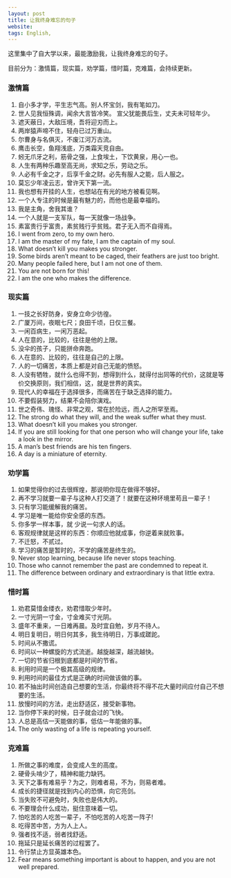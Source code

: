 ```yaml
---
layout: post
title: 让我终身难忘的句子
website: 
tags: English,
---
```


这里集中了自大学以来，最能激励我，让我终身难忘的句子。

目前分为：激情篇，现实篇，劝学篇，惜时篇，克难篇，会持续更新。

### 激情篇
1. 自小多才学，平生志气高。别人怀宝剑，我有笔如刀。
2. 世人见我恒殊调，闻余大言皆冷笑。 宣父犹能畏后生，丈夫未可轻年少。
3. 遮天蔽日，大敌压境，吾将迎刃而上。
4. 两岸猿声啼不住，轻舟已过万重山。
5. 尔曹身与名俱灭，不废江河万古流。
6. 鹰击长空，鱼翔浅底，万类霜天竞自由。
7. 蚓无爪牙之利，筋骨之强，上食埃土，下饮黄泉，用心一也。
8. 人生有两种乐趣至高无尚，求知之乐，劳动之乐。
9. 人必有千金之才，后享千金之财。必先有服人之能，后人服之。
10. 莫忘少年凌云志，曾许天下第一流。
11. 我也想有开挂的人生，也想站在有光的地方被看见啊。
12. 一个人专注的时候是最有魅力的，而他也是最幸福的。
13. 我是主角，舍我其谁？
14. 一个人就是一支军队，每一天就像一场战争。
15. 素富贵行乎富贵，素贫贱行乎贫贱。君子无入而不自得焉。
16. I went from zero, to my own hero.
17. I am the master of my fate, I am the captain of my soul.
18. What doesn’t kill you makes you stronger.
19. Some birds aren’t meant to be caged, their feathers are just too bright.
20. Many people failed here, but I am not one of them.
21. You are not born for this!
22. I am the one who makes the difference.

### 现实篇
1. 一技之长好防身，安身立命少彷徨。
2. 广厦万间，夜眠七尺；良田千顷，日仅三餐。
3. 一闲百病生，一闲万恶起。
4. 人在意的，比较的，往往是他的上限。
5. 没伞的孩子，只能拼命奔跑。
6. 人在意的、比较的，往往是自己的上限。
7. 人的一切痛苦，本质上都是对自己无能的愤怒。
8.  人没有牺牲，就什么也得不到，想得到什么，就得付出同等的代价，这就是等价交换原则，我们相信，这，就是世界的真实。
9.  现代人的幸福在于选择很多，而痛苦在于缺乏选择的能力。
10. 不要假装努力，结果不会陪你演戏。
11. 世之奇伟、瑰怪、非常之观，常在於险远，而人之所罕至焉。
12. The strong do what they will, and the weak suffer what they must.
13. What doesn’t kill you makes you stronger.
14. If you are still looking for that one person who will change your life, take a look in the mirror.
15. A man’s best friends are his ten fingers.
16. A day is a miniature of eternity.

### 劝学篇
1. 如果觉得你的过去很辉煌，那说明你现在做得不够好。
2. 再不学习就要一辈子与这种人打交道了！就要在这种环境里苟且一辈子！
3. 只有学习能缓解我的痛苦。
4. 学习是唯一能给你安全感的东西。
5. 你多学一样本事，就 少说一句求人的话。
6. 客观规律就是这样的东西：你顺应他就成事，你逆着来就败事。
7. 不迁怒，不贰过。
8. 学习的痛苦是暂时的，不学的痛苦是终生的。
9. Never stop learning, because life never stops teaching.
10. Those who cannot remember the past are condemned to repeat it.
11. The difference between ordinary and extraordinary is that little extra.

### 惜时篇
1. 劝君莫惜金缕衣，劝君惜取少年时。
2. 一寸光阴一寸金，寸金难买寸光阴。
3. 盛年不重来，一日难再晨。及时宜自勉，岁月不待人。
4. 明日复明日，明日何其多，我生待明日，万事成蹉跎。
5. 时间从不撒谎。
6. 时间以一种螺旋的方式流逝。越旋越深，越流越快。
7. 一切的节省归根到底都是时间的节省。
8. 利用时间是一个极其高级的规律。
9. 利用时间的最佳方式是正确的时间做该做的事。
10. 若不抽出时间创造自己想要的生活，你最终将不得不花大量时间应付自己不想要的生活。
11. 放慢时间的方法，走出舒适区，接受新事物。
12. 当你停下来的时候，日子就会过的飞快。
13. 人总是高估一天能做的事，低估一年能做的事。
14. The only wasting of a life is repeating yourself.

### 克难篇
1. 所做之事的难度，会变成人生的高度。
2. 硬骨头啃少了，精神和能力缺钙。
3. 天下之事有难易乎？为之，则难者易，不为，则易者难。
4. 成长的捷径就是找到内心的恐惧，向它亮剑。
5. 当失败不可避免时，失败也是伟大的。
6. 不要理会什么成功，挺住意味着一切。
7. 怕吃苦的人吃苦一辈子，不怕吃苦的人吃苦一阵子! 
8. 吃得苦中苦，方为人上人。
9. 强者找不适，弱者找舒适。
10. 拖延只是延长痛苦的过程罢了。
11. 令行禁止方显英雄本色。
12. Fear means something important is about to happen, and you are not well prepared.